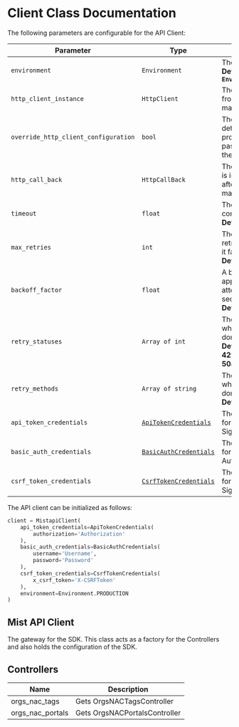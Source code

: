 
# Client Class Documentation

The following parameters are configurable for the API Client:

| Parameter | Type | Description |
|  --- | --- | --- |
| `environment` | `Environment` | The API environment. <br> **Default: `Environment.PRODUCTION`** |
| `http_client_instance` | `HttpClient` | The Http Client passed from the sdk user for making requests |
| `override_http_client_configuration` | `bool` | The value which determines to override properties of the passed Http Client from the sdk user |
| `http_call_back` | `HttpCallBack` | The callback value that is invoked before and after an HTTP call is made to an endpoint |
| `timeout` | `float` | The value to use for connection timeout. <br> **Default: 60** |
| `max_retries` | `int` | The number of times to retry an endpoint call if it fails. <br> **Default: 0** |
| `backoff_factor` | `float` | A backoff factor to apply between attempts after the second try. <br> **Default: 2** |
| `retry_statuses` | `Array of int` | The http statuses on which retry is to be done. <br> **Default: [408, 413, 429, 500, 502, 503, 504, 521, 522, 524]** |
| `retry_methods` | `Array of string` | The http methods on which retry is to be done. <br> **Default: ['GET', 'PUT']** |
| `api_token_credentials` | [`ApiTokenCredentials`](auth/custom-header-signature.md) | The credential object for Custom Header Signature |
| `basic_auth_credentials` | [`BasicAuthCredentials`](auth/basic-authentication.md) | The credential object for Basic Authentication |
| `csrf_token_credentials` | [`CsrfTokenCredentials`](auth/custom-header-signature-1.md) | The credential object for Custom Header Signature |

The API client can be initialized as follows:

```python
client = MistapiClient(
    api_token_credentials=ApiTokenCredentials(
        authorization='Authorization'
    ),
    basic_auth_credentials=BasicAuthCredentials(
        username='Username',
        password='Password'
    ),
    csrf_token_credentials=CsrfTokenCredentials(
        x_csrf_token='X-CSRFToken'
    ),
    environment=Environment.PRODUCTION
)
```

## Mist API Client

The gateway for the SDK. This class acts as a factory for the Controllers and also holds the configuration of the SDK.

## Controllers

| Name | Description |
|  --- | --- |
| orgs_nac_tags | Gets OrgsNACTagsController |
| orgs_nac_portals | Gets OrgsNACPortalsController |

